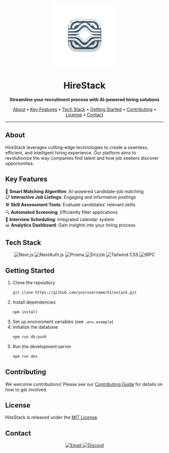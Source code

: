 <p align="center">
  <img src="./public/Logo.svg" alt="HireStack Logo" width="200">
</p>

<h1 align="center">HireStack</h1>

<p align="center">
  <strong>Streamline your recruitment process with AI-powered hiring solutions</strong>
</p>

<p align="center">
  <a href="#about">About</a> •
  <a href="#key-features">Key Features</a> •
  <a href="#tech-stack">Tech Stack</a> •
  <a href="#getting-started">Getting Started</a> •
  <a href="#contributing">Contributing</a> •
  <a href="#license">License</a> •
  <a href="#contact">Contact</a>
</p>

---

## About

HireStack leverages cutting-edge technologies to create a seamless, efficient, and intelligent hiring experience. Our platform aims to revolutionize the way companies find talent and how job seekers discover opportunities.

## Key Features

🧠 **Smart Matching Algorithm**: AI-powered candidate-job matching<br>
📋 **Interactive Job Listings**: Engaging and informative postings<br>
🛠️ **Skill Assessment Tools**: Evaluate candidates' relevant skills<br>
🔍 **Automated Screening**: Efficiently filter applications<br>
📅 **Interview Scheduling**: Integrated calendar system<br>
📊 **Analytics Dashboard**: Gain insights into your hiring process

## Tech Stack

<p align="center">
  <img src="https://img.shields.io/badge/Next.js-000000?style=for-the-badge&logo=next.js&logoColor=white" alt="Next.js">
  <img src="https://img.shields.io/badge/NextAuth.js-000000?style=for-the-badge&logo=next.js&logoColor=white" alt="NextAuth.js">
  <img src="https://img.shields.io/badge/Prisma-2D3748?style=for-the-badge&logo=prisma&logoColor=white" alt="Prisma">
  <img src="https://img.shields.io/badge/Drizzle-000000?style=for-the-badge&logo=drizzle&logoColor=white" alt="Drizzle">
  <img src="https://img.shields.io/badge/Tailwind_CSS-38B2AC?style=for-the-badge&logo=tailwind-css&logoColor=white" alt="Tailwind CSS">
  <img src="https://img.shields.io/badge/tRPC-2596BE?style=for-the-badge&logo=trpc&logoColor=white" alt="tRPC">
</p>

## Getting Started

1. Clone the repository
   ```bash
   git clone https://github.com/yourusername/hirestack.git
   ```
2. Install dependencies
   ```bash
   npm install
   ```
3. Set up environment variables (see `.env.example`)
4. Initialize the database
   ```bash
   npm run db:push
   ```
5. Run the development server
   ```bash
   npm run dev
   ```

## Contributing

We welcome contributions! Please see our [Contributing Guide](CONTRIBUTING.md) for details on how to get involved.

## License

HireStack is released under the [MIT License](LICENSE).

## Contact

<p align="center">
  <a href="mailto:support@hirestack.com">
    <img src="https://img.shields.io/badge/Email-D14836?style=for-the-badge&logo=gmail&logoColor=white" alt="Email">
  </a>
  <a href="https://discord.gg/hirestack">
    <img src="https://img.shields.io/badge/Discord-7289DA?style=for-the-badge&logo=discord&logoColor=white" alt="Discord">
  </a>
</p>
